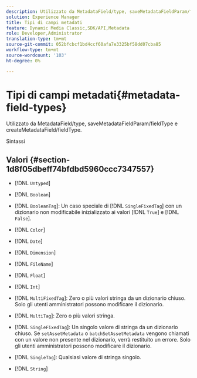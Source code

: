 ```yaml
---
description: Utilizzato da MetadataField/type, saveMetadataFieldParam/fieldType e createMetadataField/fieldType.
solution: Experience Manager
title: Tipi di campi metadati
feature: Dynamic Media Classic,SDK/API,Metadata
role: Developer,Administrator
translation-type: tm+mt
source-git-commit: 052bfcbcf1bd4ccf60afa7e3325bf58dd07cba85
workflow-type: tm+mt
source-wordcount: '103'
ht-degree: 0%

---
```



# Tipi di campi metadati{#metadata-field-types}

Utilizzato da MetadataField/type, saveMetadataFieldParam/fieldType e createMetadataField/fieldType.

Sintassi

## Valori {#section-1d8f05dbeff74bfdbd5960ccc7347557}

* [!DNL `Untyped`]
* [!DNL `Boolean`]
* [!DNL `BooleanTag`]: Un caso speciale di  [!DNL `SingleFixedTag`] con un dizionario non modificabile inizializzato ai valori  [!DNL `True`] e  [!DNL `False`].

* [!DNL `Color`]
* [!DNL `Date`]
* [!DNL `Dimension`]
* [!DNL `FileName`]
* [!DNL `Float`]
* [!DNL `Int`]
* [!DNL `MultiFixedTag`]: Zero o più valori stringa da un dizionario chiuso. Solo gli utenti amministratori possono modificare il dizionario.
* [!DNL `MultiTag`]: Zero o più valori stringa.
* [!DNL `SingleFixedTag`]: Un singolo valore di stringa da un dizionario chiuso. Se `setAssetMetadata` o `batchSetAssetMetadata` vengono chiamati con un valore non presente nel dizionario, verrà restituito un errore. Solo gli utenti amministratori possono modificare il dizionario.

* [!DNL `SingleTag`]: Qualsiasi valore di stringa singolo.
* [!DNL `String`]

